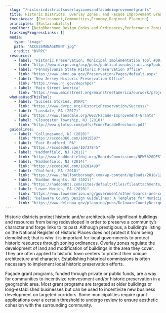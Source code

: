 ```yaml
---
  slug: "/historicdistrictsoverlayzonesandfacadeimprovementgrants"
  title: Historic Districts, Overlay Zones, and Facade Improvement Grants
  focusAreas: [Environment,Communities,Economy,Regional Planning]
  principles: [Sustainability]
  seeOther: [Neighborhood Design Codes and Ordinances,Performance Zoning,Downtown Management]
  trackingProgressLinks: []
  media: 
    type: "image"
    path: "ACCESSMANAGEMENT.jpg"
    credit: "DVRPC"
  resources: 
    - label: "Historic Preservation, Municipal Implementation Tool #007, DVRPC"
      link: "http://www.dvrpc.org/asp/pubs/publicationabstract.asp?pub_id=MIT007"
    - label: "Pennsylvania State Historic Preservation Office"
      link: "https://www.phmc.pa.gov/Preservation/Pages/default.aspx"
    - label: "New Jersey Historic Preservation Office"
      link: "https://www.nj.gov/dep/hpo/"
    - label: "Main Street America"
      link: "https://www.mainstreet.org/mainstreetamerica/ourwork/projectspotlight/facadeimprovements"
  whoHasUsedThisTool: 
    - label: "Success Stories, DVRPC"
      link: "https://www.dvrpc.org/HistoricPreservation/Success/"
    - label: "Lansdale, PA (2017)"
      link: "https://www.lansdale.org/602/Facade-Improvement-Grants"
    - label: "Gloucester Township, NJ (2010)"
      link: "http://www.glotwp.com/pdfs/Econ/FacadeBrochure.pdf"
  guidelines: 
    - label: "Collingswood, NJ (2020)"
      link: "https://ecode360.com/10015597"
    - label: "East Bradford, PA"
      link: "https://ecode360.com/10737845"
    - label: "Haddonfield, NJ (2011)"
      link: "http://www.haddonfieldnj.org/BoardsCommissions/NEW!%20DESIGN%20GUIDELINES.pdf"
    - label: "Haddonfield, NJ (2014)"
      link: "https://ecode360.com/10201489"
    - label: "Chalfont, PA (2018)"
      link: "https://www.chalfontborough.com/wp-content/uploads/2018/12/Chalfont-Historic-Design-Guidelines.pdf"
    - label: "Haddon Heights, NJ (2021)"
      link: "https://haddonhts.com/sites/default/files/fileattachments/historic_preservation_commission_hpc/page/7491/haddon_heights_design_guidelines.pdf"
    - label: "Lower Merion, PA (2020)"
      link: "https://www.lowermerion.org/government/other-boards-and-commissions/historical-commission"
    - label: "Delaware County Design Guidelines: A Template for Municipalities (2012)"
      link: "https://www.delcopa.gov/planning/pubs/DelawareCountyDesignGuidelines.pdf"
---
```


Historic districts protect historic and/or architecturally significant buildings and resources from being redeveloped in order to preserve a community’s character and forge links to its past. Although prestigious, a building’s listing on the National Register of Historic Places does not protect it from being demolished; that is why it is important for local governments to protect historic resources through zoning ordinances. Overlay zones regulate the development of land and modification of buildings in the area they cover. They are often applied to historic town centers to protect their unique architecture and character. Establishing historical commissions is often necessary to implement local historic preservation efforts.

Façade grant programs, funded through private or public funds, are a way for communities to incentivize reinvestment and/or historic preservation in a geographic area. Most grant programs are targeted at older buildings or long-established businesses but can be used to incentivize new business development on targeted corridors. Some municipalities require grant applications over a certain threshold to undergo review to ensure aesthetic cohesion with the surrounding community.
